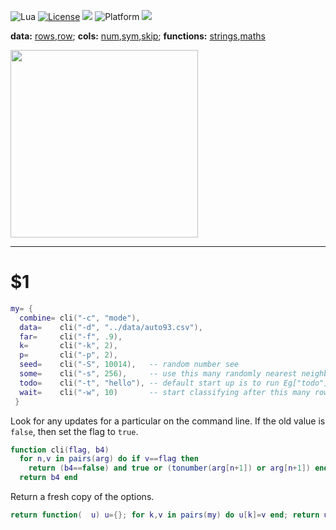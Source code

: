 
<img alt="Lua" src="https://img.shields.io/badge/lua-v5.4-blue">&nbsp;<a 
href="https://github.com/timm/keys/blob/master/LICENSE.md"><img
alt="License" src="https://img.shields.io/badge/license-unlicense-red"></a> <img
src="https://img.shields.io/badge/purpose-ai%20,%20se-blueviolet"> <img
alt="Platform" src="https://img.shields.io/badge/platform-osx%20,%20linux-lightgrey"> <a
href="https://github.com/timm/keys/actions"><img
src="https://github.com/timm/keys/actions/workflows/unit-test.yml/badge.svg"></a>

<b>data:</b> <a href="rows.md">rows</a>,<a href="row.md">row</a>;
<b>cols:</b> <a href="num,md">num</a>,<a href="sym.md">sym</a>,<a href="skip,md">skip</a>;
<b>functions:</b> <a href="strings.md">strings</a>,<a href="maths.md">maths</a><br>


<img width=300
src="https://user-images.githubusercontent.com/29195/130312030-beab122a-3526-4877-bcce-c8b94a387281.png">

<hr>

<h1>$1</h1>


```lua
my= {
  combine= cli("-c", "mode"),
  data=    cli("-d", "../data/auto93.csv"),
  far=     cli("-f", .9),
  k=       cli("-k", 2),  
  p=       cli("-p", 2), 
  seed=    cli("-S", 10014),   -- random number see
  some=    cli("-s", 256),     -- use this many randomly nearest neighbors
  todo=    cli("-t", "hello"), -- default start up is to run Eg["todo"]
  wait=    cli("-w", 10)       -- start classifying after this many rows
 }
```
Look for any updates for a particular on the command line.
If the  old value is `false`, then set the flag to  `true`.

```lua
function cli(flag, b4)
  for n,v in pairs(arg) do if v==flag then 
    return (b4==false) and true or (tonumber(arg[n+1]) or arg[n+1]) end end 
  return b4 end
```
Return a fresh copy of the options.

```lua
return function(  u) u={}; for k,v in pairs(my) do u[k]=v end; return u end

```
